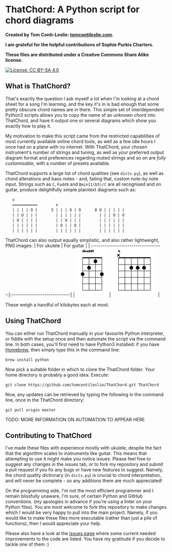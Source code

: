 # ThatChord: A Python script for chord diagrams

**Created by Tom Conti-Leslie: [tomcontileslie.com](http://tomcontileslie.com).**

**I am grateful for the helpful contributions of Sophie Purkis Charters.**

**These files are distributed under a Creative Commons Share Alike license.**

[![License: CC BY-SA 4.0](https://licensebuttons.net/l/by-sa/4.0/80x15.png)](https://creativecommons.org/licenses/by-sa/4.0/)

## What is ThatChord?

That's exactly the question I ask myself a lot when I'm looking at a chord sheet for a song I'm learning, and the key it's in is bad
enough that some pretty obscure chord names are in there. This simple set of interdependent Python3 scripts allows you to copy
the name of an unknown chord into ThatChord, and have it output one or several diagrams which show you exactly how to play it.

My motivation to make this script came from the restricted capabilities of most currently available online chord tools, as well as a few idle hours
I once had on a plane with no internet. With ThatChord, your chosen instrument's number of strings and tuning, as well as your preferred output 
diagram format and preferences regarding muted strings and so on are *fully customisable*, with a number of presets available.

ThatChord supports a large list of chord qualities (see `dicts.py`), as well as chord alterations and bass notes - and, failing that, custom note-by note input. 
Strings such as `C`, `Fadd9` and `Bmin11(b5)/C` are all recognised and on guitar, produce delightfully simple plaintext diagrams such as:
```
   x
   ===========        x           
   | | | | O |      5 | | | O | O      8 O | | | | | 
   | | O | | |        | | | | | |        | | | O | O 
   | O | | | |        | | O | | |        | | | | | | 
   | | | | | |        | O | | O |        | | | | | | 
   | | | | | |        | | | | | |        | | | | | |  
```
ThatChord can also output equally simplistic, and also rather lightweight, PNG images:
| For ukulele                         |  For guitar                  |
| :----------------------------------:|:----------------------------:|
| ![](diagrams/example01.png)         | ![](diagrams/example03.png)  |

These weigh a handful of kilobytes each at most.

## Using ThatChord

You can either run ThatChord manually in your favourite Python interpreter, or fiddle with the setup once and then automate the script via the command line.
In both cases, you'll first need to have Python3 installed: if you have [Homebrew](https://brew.sh/#install), then simply type this in the command line:
```
brew install python
```
Now pick a suitable folder in which to clone the ThatChord folder. Your home directory is probably a good idea. Execute:
```
git clone https://github.com/tomcontileslie/ThatChord.git ThatChord
```
Now, any updates can be retrieved by typing the following in the command line, once in the ThatChord directory:
```
git pull origin master
```
TODO: MORE INFORMATION ON AUTOMATION TO APPEAR HERE

## Contributing to ThatChord

I've made these files with experience mostly with ukulele, despite the fact that the algorithm scales to instruments like guitar.
This means that attempting to use it might make you notice issues. Please feel free to suggest any changes in the issues tab, or to
fork my repository and submit a pull request if you fix any bugs or have new features to suggest. Namely, the chord quality dictionary
(in `dicts.py`) is crucial to chord interpretation, and will never be complete - so any additions there are much appreciated!

On the programming side, I'm not the most efficient programmer and I remain blissfully unaware, I'm sure, of certain Python and GitHub conventions.
(my apologies in advance if you're using a linter on your Python files). You are most welcome to fork this repository to make changes which I would
be very happy to pull into the main project. Namely, if you would like to make these files more executable (rather than just a pile of
functions), then I would appreciate your help.

Please also have a look at the [issues page](https://github.com/tomcontileslie/ThatChord/issues) where some current needed improvements to the code
are listed. You have my gratitude if you decide to tackle one of them :)
